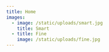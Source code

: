 ```yaml
---
title: Home
images:
  - image: /static/uploads/smart.jpg
    title: Smart
  - title: Fine
    image: /static/uploads/fine.jpg
---
```

